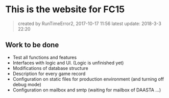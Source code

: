 # This is the website for FC15
> created by RunTimeError2, 2017-10-17 11:56
latest update: 2018-3-3 22:20

## Work to be done
- Test all functions and features
- Interfaces with logic and UI. (Logic is unfinished yet)
- Modifications of database structure
- Description for every game record
- Configuration on static files for production environment (and turning off debug mode)
- Configuration on mailbox and smtp (waiting for mailbox of DAASTA ...)
